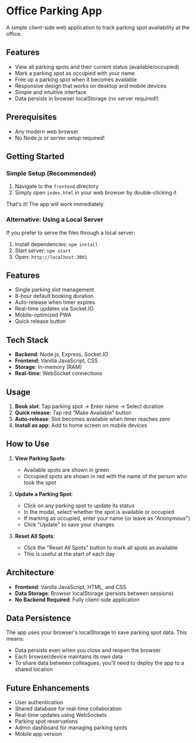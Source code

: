 # Office Parking App

A simple client-side web application to track parking spot availability at the office.

## Features

- View all parking spots and their current status (available/occupied)
- Mark a parking spot as occupied with your name
- Free up a parking spot when it becomes available
- Responsive design that works on desktop and mobile devices
- Simple and intuitive interface
- Data persists in browser localStorage (no server required!)

## Prerequisites

- Any modern web browser
- No Node.js or server setup required!

## Getting Started

### Simple Setup (Recommended)

1. Navigate to the `frontend` directory
2. Simply open `index.html` in your web browser by double-clicking it

That's it! The app will work immediately.

### Alternative: Using a Local Server

If you prefer to serve the files through a local server:

1. Install dependencies: `npm install`
2. Start server: `npm start`
3. Open: `http://localhost:3001`

## Features

- Single parking slot management
- 8-hour default booking duration
- Auto-release when timer expires
- Real-time updates via Socket.IO
- Mobile-optimized PWA
- Quick release button

## Tech Stack

- **Backend**: Node.js, Express, Socket.IO
- **Frontend**: Vanilla JavaScript, CSS
- **Storage**: In-memory (RAM)
- **Real-time**: WebSocket connections

## Usage

1. **Book slot**: Tap parking spot → Enter name → Select duration
2. **Quick release**: Tap red "Make Available" button
3. **Auto-release**: Slot becomes available when timer reaches zero
4. **Install as app**: Add to home screen on mobile devices

## How to Use

1. **View Parking Spots**:
   - Available spots are shown in green
   - Occupied spots are shown in red with the name of the person who took the spot

2. **Update a Parking Spot**:
   - Click on any parking spot to update its status
   - In the modal, select whether the spot is available or occupied
   - If marking as occupied, enter your name (or leave as "Anonymous")
   - Click "Update" to save your changes

3. **Reset All Spots**:
   - Click the "Reset All Spots" button to mark all spots as available
   - This is useful at the start of each day

## Architecture

- **Frontend**: Vanilla JavaScript, HTML, and CSS
- **Data Storage**: Browser localStorage (persists between sessions)
- **No Backend Required**: Fully client-side application

## Data Persistence

The app uses your browser's localStorage to save parking spot data. This means:
- Data persists even when you close and reopen the browser
- Each browser/device maintains its own data
- To share data between colleagues, you'll need to deploy the app to a shared location

## Future Enhancements

- User authentication
- Shared database for real-time collaboration
- Real-time updates using WebSockets
- Parking spot reservations
- Admin dashboard for managing parking spots
- Mobile app version
